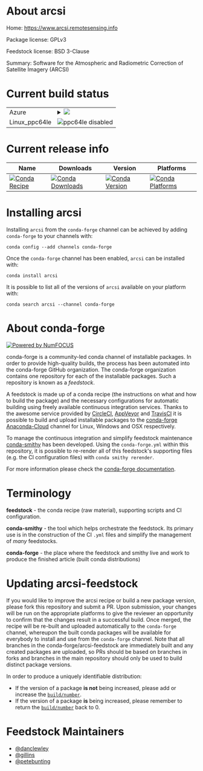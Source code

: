 About arcsi
===========

Home: https://www.arcsi.remotesensing.info

Package license: GPLv3

Feedstock license: BSD 3-Clause

Summary: Software for the Atmospheric and Radiometric Correction of Satellite Imagery (ARCSI)



Current build status
====================


<table>
    
  <tr>
    <td>Azure</td>
    <td>
      <details>
        <summary>
          <a href="https://dev.azure.com/conda-forge/feedstock-builds/_build/latest?definitionId=2704&branchName=master">
            <img src="https://dev.azure.com/conda-forge/feedstock-builds/_apis/build/status/arcsi-feedstock?branchName=master">
          </a>
        </summary>
        <table>
          <thead><tr><th>Variant</th><th>Status</th></tr></thead>
          <tbody><tr>
              <td>linux_python2.7</td>
              <td>
                <a href="https://dev.azure.com/conda-forge/feedstock-builds/_build/latest?definitionId=2704&branchName=master">
                  <img src="https://dev.azure.com/conda-forge/feedstock-builds/_apis/build/status/arcsi-feedstock?branchName=master&jobName=linux&configuration=linux_python2.7" alt="variant">
                </a>
              </td>
            </tr><tr>
              <td>linux_python3.6</td>
              <td>
                <a href="https://dev.azure.com/conda-forge/feedstock-builds/_build/latest?definitionId=2704&branchName=master">
                  <img src="https://dev.azure.com/conda-forge/feedstock-builds/_apis/build/status/arcsi-feedstock?branchName=master&jobName=linux&configuration=linux_python3.6" alt="variant">
                </a>
              </td>
            </tr><tr>
              <td>linux_python3.7</td>
              <td>
                <a href="https://dev.azure.com/conda-forge/feedstock-builds/_build/latest?definitionId=2704&branchName=master">
                  <img src="https://dev.azure.com/conda-forge/feedstock-builds/_apis/build/status/arcsi-feedstock?branchName=master&jobName=linux&configuration=linux_python3.7" alt="variant">
                </a>
              </td>
            </tr><tr>
              <td>linux_python3.8</td>
              <td>
                <a href="https://dev.azure.com/conda-forge/feedstock-builds/_build/latest?definitionId=2704&branchName=master">
                  <img src="https://dev.azure.com/conda-forge/feedstock-builds/_apis/build/status/arcsi-feedstock?branchName=master&jobName=linux&configuration=linux_python3.8" alt="variant">
                </a>
              </td>
            </tr><tr>
              <td>osx_python2.7</td>
              <td>
                <a href="https://dev.azure.com/conda-forge/feedstock-builds/_build/latest?definitionId=2704&branchName=master">
                  <img src="https://dev.azure.com/conda-forge/feedstock-builds/_apis/build/status/arcsi-feedstock?branchName=master&jobName=osx&configuration=osx_python2.7" alt="variant">
                </a>
              </td>
            </tr><tr>
              <td>osx_python3.6</td>
              <td>
                <a href="https://dev.azure.com/conda-forge/feedstock-builds/_build/latest?definitionId=2704&branchName=master">
                  <img src="https://dev.azure.com/conda-forge/feedstock-builds/_apis/build/status/arcsi-feedstock?branchName=master&jobName=osx&configuration=osx_python3.6" alt="variant">
                </a>
              </td>
            </tr><tr>
              <td>osx_python3.7</td>
              <td>
                <a href="https://dev.azure.com/conda-forge/feedstock-builds/_build/latest?definitionId=2704&branchName=master">
                  <img src="https://dev.azure.com/conda-forge/feedstock-builds/_apis/build/status/arcsi-feedstock?branchName=master&jobName=osx&configuration=osx_python3.7" alt="variant">
                </a>
              </td>
            </tr><tr>
              <td>osx_python3.8</td>
              <td>
                <a href="https://dev.azure.com/conda-forge/feedstock-builds/_build/latest?definitionId=2704&branchName=master">
                  <img src="https://dev.azure.com/conda-forge/feedstock-builds/_apis/build/status/arcsi-feedstock?branchName=master&jobName=osx&configuration=osx_python3.8" alt="variant">
                </a>
              </td>
            </tr><tr>
              <td>win_python3.6</td>
              <td>
                <a href="https://dev.azure.com/conda-forge/feedstock-builds/_build/latest?definitionId=2704&branchName=master">
                  <img src="https://dev.azure.com/conda-forge/feedstock-builds/_apis/build/status/arcsi-feedstock?branchName=master&jobName=win&configuration=win_python3.6" alt="variant">
                </a>
              </td>
            </tr><tr>
              <td>win_python3.7</td>
              <td>
                <a href="https://dev.azure.com/conda-forge/feedstock-builds/_build/latest?definitionId=2704&branchName=master">
                  <img src="https://dev.azure.com/conda-forge/feedstock-builds/_apis/build/status/arcsi-feedstock?branchName=master&jobName=win&configuration=win_python3.7" alt="variant">
                </a>
              </td>
            </tr><tr>
              <td>win_python3.8</td>
              <td>
                <a href="https://dev.azure.com/conda-forge/feedstock-builds/_build/latest?definitionId=2704&branchName=master">
                  <img src="https://dev.azure.com/conda-forge/feedstock-builds/_apis/build/status/arcsi-feedstock?branchName=master&jobName=win&configuration=win_python3.8" alt="variant">
                </a>
              </td>
            </tr>
          </tbody>
        </table>
      </details>
    </td>
  </tr>
  <tr>
    <td>Linux_ppc64le</td>
    <td>
      <img src="https://img.shields.io/badge/ppc64le-disabled-lightgrey.svg" alt="ppc64le disabled">
    </td>
  </tr>
</table>

Current release info
====================

| Name | Downloads | Version | Platforms |
| --- | --- | --- | --- |
| [![Conda Recipe](https://img.shields.io/badge/recipe-arcsi-green.svg)](https://anaconda.org/conda-forge/arcsi) | [![Conda Downloads](https://img.shields.io/conda/dn/conda-forge/arcsi.svg)](https://anaconda.org/conda-forge/arcsi) | [![Conda Version](https://img.shields.io/conda/vn/conda-forge/arcsi.svg)](https://anaconda.org/conda-forge/arcsi) | [![Conda Platforms](https://img.shields.io/conda/pn/conda-forge/arcsi.svg)](https://anaconda.org/conda-forge/arcsi) |

Installing arcsi
================

Installing `arcsi` from the `conda-forge` channel can be achieved by adding `conda-forge` to your channels with:

```
conda config --add channels conda-forge
```

Once the `conda-forge` channel has been enabled, `arcsi` can be installed with:

```
conda install arcsi
```

It is possible to list all of the versions of `arcsi` available on your platform with:

```
conda search arcsi --channel conda-forge
```


About conda-forge
=================

[![Powered by NumFOCUS](https://img.shields.io/badge/powered%20by-NumFOCUS-orange.svg?style=flat&colorA=E1523D&colorB=007D8A)](http://numfocus.org)

conda-forge is a community-led conda channel of installable packages.
In order to provide high-quality builds, the process has been automated into the
conda-forge GitHub organization. The conda-forge organization contains one repository
for each of the installable packages. Such a repository is known as a *feedstock*.

A feedstock is made up of a conda recipe (the instructions on what and how to build
the package) and the necessary configurations for automatic building using freely
available continuous integration services. Thanks to the awesome service provided by
[CircleCI](https://circleci.com/), [AppVeyor](https://www.appveyor.com/)
and [TravisCI](https://travis-ci.com/) it is possible to build and upload installable
packages to the [conda-forge](https://anaconda.org/conda-forge)
[Anaconda-Cloud](https://anaconda.org/) channel for Linux, Windows and OSX respectively.

To manage the continuous integration and simplify feedstock maintenance
[conda-smithy](https://github.com/conda-forge/conda-smithy) has been developed.
Using the ``conda-forge.yml`` within this repository, it is possible to re-render all of
this feedstock's supporting files (e.g. the CI configuration files) with ``conda smithy rerender``.

For more information please check the [conda-forge documentation](https://conda-forge.org/docs/).

Terminology
===========

**feedstock** - the conda recipe (raw material), supporting scripts and CI configuration.

**conda-smithy** - the tool which helps orchestrate the feedstock.
                   Its primary use is in the construction of the CI ``.yml`` files
                   and simplify the management of *many* feedstocks.

**conda-forge** - the place where the feedstock and smithy live and work to
                  produce the finished article (built conda distributions)


Updating arcsi-feedstock
========================

If you would like to improve the arcsi recipe or build a new
package version, please fork this repository and submit a PR. Upon submission,
your changes will be run on the appropriate platforms to give the reviewer an
opportunity to confirm that the changes result in a successful build. Once
merged, the recipe will be re-built and uploaded automatically to the
`conda-forge` channel, whereupon the built conda packages will be available for
everybody to install and use from the `conda-forge` channel.
Note that all branches in the conda-forge/arcsi-feedstock are
immediately built and any created packages are uploaded, so PRs should be based
on branches in forks and branches in the main repository should only be used to
build distinct package versions.

In order to produce a uniquely identifiable distribution:
 * If the version of a package **is not** being increased, please add or increase
   the [``build/number``](https://conda.io/docs/user-guide/tasks/build-packages/define-metadata.html#build-number-and-string).
 * If the version of a package **is** being increased, please remember to return
   the [``build/number``](https://conda.io/docs/user-guide/tasks/build-packages/define-metadata.html#build-number-and-string)
   back to 0.

Feedstock Maintainers
=====================

* [@danclewley](https://github.com/danclewley/)
* [@gillins](https://github.com/gillins/)
* [@petebunting](https://github.com/petebunting/)

